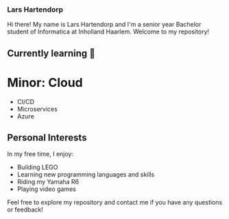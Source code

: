 ### Lars Hartendorp
Hi there! My name is Lars Hartendorp and I'm a senior year Bachelor student of Informatica at Inholland Haarlem. Welcome to my repository!

## Currently learning :book:

# Minor: Cloud
- CI/CD
- Microservices
- Azure 

## Personal Interests

In my free time, I enjoy:

- Building LEGO
- Learning new programming languages and skills
- Riding my Yamaha R6
- Playing video games

Feel free to explore my repository and contact me if you have any questions or feedback!
